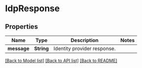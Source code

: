 # IdpResponse

## Properties

Name | Type | Description | Notes
------------ | ------------- | ------------- | -------------
**message** | **String** | Identity provider response. | 

[[Back to Model list]](../README.md#documentation-for-models) [[Back to API list]](../README.md#documentation-for-api-endpoints) [[Back to README]](../README.md)


